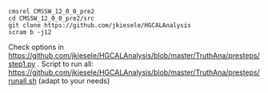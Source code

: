 ```
cmsrel CMSSW_12_0_0_pre2
cd CMSSW_12_0_0_pre2/src
git clone https://github.com/jkiesele/HGCALAnalysis
scram b -j12
```

Check options in https://github.com/jkiesele/HGCALAnalysis/blob/master/TruthAna/presteps/step1.py .
Script to run all: https://github.com/jkiesele/HGCALAnalysis/blob/master/TruthAna/presteps/runall.sh
(adapt to your needs)


